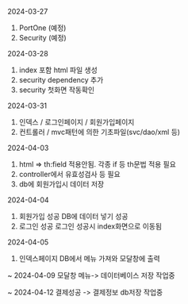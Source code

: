 2024-03-27 

1. PortOne (예정)
2. Security (예정)

2024-03-28
1. index 포함 html 파일 생성
2. security dependency 추가
3. security 첫화면 작동확인


2024-03-31
1. 인덱스 / 로그인페이지 / 회원가입페이지
2. 컨트롤러 / mvc패턴에 의한 기초파일(svc/dao/xml 등)

2024-04-03
1. html => th:field 적용안됨. 각종 if 등 th문법 적용 필요
2. controller에서 유효성검사 등 필요
3. db에 회원가입시 데이터 저장

2024-04-04
1. 회원가입 성공
  DB에 데이터 넣기 성공
2. 로그인 성공
  로그인 성공시 index화면으로 이동됨

2024-04-05
1. 인덱스페이지
  DB에서 메뉴 가져와 모달창에 출력


~ 2024-04-09
  모달창 메뉴-> 데이터베이스 저장 작업중

~ 2024-04-12
  결제성공 -> 결제정보 db저장 작업중
